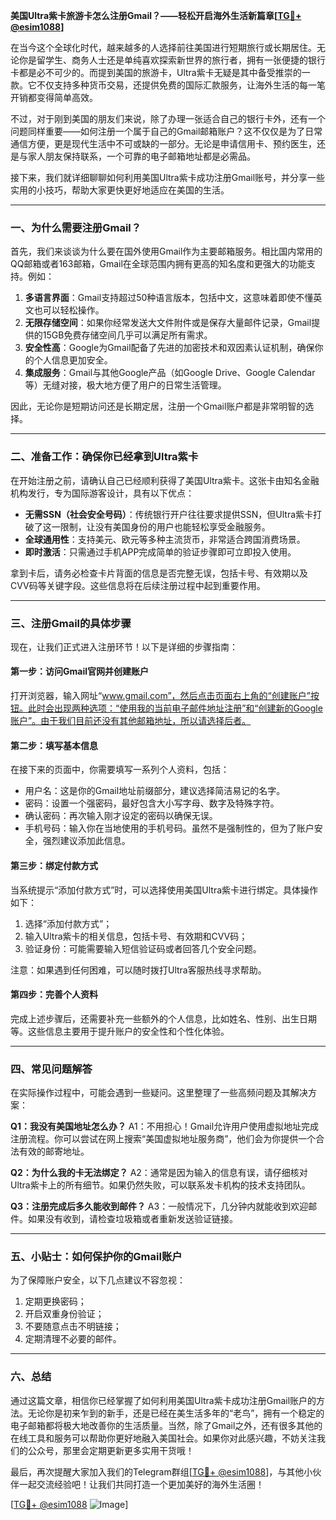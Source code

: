 **美国Ultra紫卡旅游卡怎么注册Gmail？——轻松开启海外生活新篇章[[TG💪+ @esim1088](https://t.me/s/esim1088)]**

在当今这个全球化时代，越来越多的人选择前往美国进行短期旅行或长期居住。无论你是留学生、商务人士还是单纯喜欢探索新世界的旅行者，拥有一张便捷的银行卡都是必不可少的。而提到美国的旅游卡，Ultra紫卡无疑是其中备受推崇的一款。它不仅支持多种货币交易，还提供免费的国际汇款服务，让海外生活的每一笔开销都变得简单高效。

不过，对于刚到美国的朋友们来说，除了办理一张适合自己的银行卡外，还有一个问题同样重要——如何注册一个属于自己的Gmail邮箱账户？这不仅仅是为了日常通信方便，更是现代生活中不可或缺的一部分。无论是申请信用卡、预约医生，还是与家人朋友保持联系，一个可靠的电子邮箱地址都是必需品。

接下来，我们就详细聊聊如何利用美国Ultra紫卡成功注册Gmail账号，并分享一些实用的小技巧，帮助大家更快更好地适应在美国的生活。

---

### 一、为什么需要注册Gmail？

首先，我们来谈谈为什么要在国外使用Gmail作为主要邮箱服务。相比国内常用的QQ邮箱或者163邮箱，Gmail在全球范围内拥有更高的知名度和更强大的功能支持。例如：

1. **多语言界面**：Gmail支持超过50种语言版本，包括中文，这意味着即使不懂英文也可以轻松操作。
2. **无限存储空间**：如果你经常发送大文件附件或是保存大量邮件记录，Gmail提供的15GB免费存储空间几乎可以满足所有需求。
3. **安全性高**：Google为Gmail配备了先进的加密技术和双因素认证机制，确保你的个人信息更加安全。
4. **集成服务**：Gmail与其他Google产品（如Google Drive、Google Calendar等）无缝对接，极大地方便了用户的日常生活管理。

因此，无论你是短期访问还是长期定居，注册一个Gmail账户都是非常明智的选择。

---

### 二、准备工作：确保你已经拿到Ultra紫卡

在开始注册之前，请确认自己已经顺利获得了美国Ultra紫卡。这张卡由知名金融机构发行，专为国际游客设计，具有以下优点：

- **无需SSN（社会安全号码）**：传统银行开户往往要求提供SSN，但Ultra紫卡打破了这一限制，让没有美国身份的用户也能轻松享受金融服务。
- **全球通用性**：支持美元、欧元等多种主流货币，非常适合跨国消费场景。
- **即时激活**：只需通过手机APP完成简单的验证步骤即可立即投入使用。

拿到卡后，请务必检查卡片背面的信息是否完整无误，包括卡号、有效期以及CVV码等关键字段。这些信息将在后续注册过程中起到重要作用。

---

### 三、注册Gmail的具体步骤

现在，让我们正式进入注册环节！以下是详细的步骤指南：

#### 第一步：访问Gmail官网并创建账户
打开浏览器，输入网址“www.gmail.com”，然后点击页面右上角的“创建账户”按钮。此时会出现两种选项：“使用我的当前电子邮件地址注册”和“创建新的Google账户”。由于我们目前还没有其他邮箱地址，所以请选择后者。

#### 第二步：填写基本信息
在接下来的页面中，你需要填写一系列个人资料，包括：

- 用户名：这是你的Gmail地址前缀部分，建议选择简洁易记的名字。
- 密码：设置一个强密码，最好包含大小写字母、数字及特殊字符。
- 确认密码：再次输入刚才设定的密码以确保无误。
- 手机号码：输入你在当地使用的手机号码。虽然不是强制性的，但为了账户安全，强烈建议添加此信息。

#### 第三步：绑定付款方式
当系统提示“添加付款方式”时，可以选择使用美国Ultra紫卡进行绑定。具体操作如下：
1. 选择“添加付款方式”；
2. 输入Ultra紫卡的相关信息，包括卡号、有效期和CVV码；
3. 验证身份：可能需要输入短信验证码或者回答几个安全问题。

注意：如果遇到任何困难，可以随时拨打Ultra客服热线寻求帮助。

#### 第四步：完善个人资料
完成上述步骤后，还需要补充一些额外的个人信息，比如姓名、性别、出生日期等。这些信息主要用于提升账户的安全性和个性化体验。

---

### 四、常见问题解答

在实际操作过程中，可能会遇到一些疑问。这里整理了一些高频问题及其解决方案：

**Q1：我没有美国地址怎么办？**
A1：不用担心！Gmail允许用户使用虚拟地址完成注册流程。你可以尝试在网上搜索“美国虚拟地址服务商”，他们会为你提供一个合法有效的邮寄地址。

**Q2：为什么我的卡无法绑定？**
A2：通常是因为输入的信息有误，请仔细核对Ultra紫卡上的所有细节。如果仍然失败，可以联系发卡机构的技术支持团队。

**Q3：注册完成后多久能收到邮件？**
A3：一般情况下，几分钟内就能收到欢迎邮件。如果没有收到，请检查垃圾箱或者重新发送验证链接。

---

### 五、小贴士：如何保护你的Gmail账户

为了保障账户安全，以下几点建议不容忽视：
1. 定期更换密码；
2. 开启双重身份验证；
3. 不要随意点击不明链接；
4. 定期清理不必要的邮件。

---

### 六、总结

通过这篇文章，相信你已经掌握了如何利用美国Ultra紫卡成功注册Gmail账户的方法。无论你是初来乍到的新手，还是已经在美生活多年的“老鸟”，拥有一个稳定的电子邮箱都将极大地改善你的生活质量。当然，除了Gmail之外，还有很多其他的在线工具和服务可以帮助你更好地融入美国社会。如果你对此感兴趣，不妨关注我们的公众号，那里会定期更新更多实用干货哦！

最后，再次提醒大家加入我们的Telegram群组[[TG💪+ @esim1088](https://t.me/s/esim1088)]，与其他小伙伴一起交流经验吧！让我们共同打造一个更加美好的海外生活圈！

[[TG💪+ @esim1088](https://t.me/s/esim1088) ![Image](https://i.postimg.cc/4NQfJmqS/Snipaste-2025-05-13-00-14-12.png)]